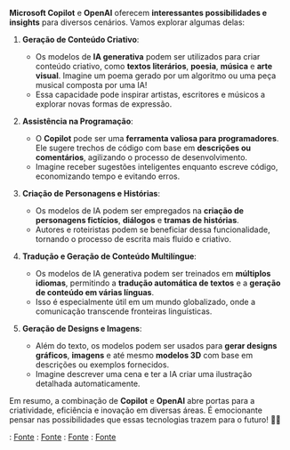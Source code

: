 **Microsoft Copilot** e **OpenAI** oferecem **interessantes possibilidades e insights** para diversos cenários. Vamos explorar algumas delas:

1. **Geração de Conteúdo Criativo**:
   - Os modelos de **IA generativa** podem ser utilizados para criar conteúdo criativo, como **textos literários**, **poesia**, **música** e **arte visual**. Imagine um poema gerado por um algoritmo ou uma peça musical composta por uma IA!
   - Essa capacidade pode inspirar artistas, escritores e músicos a explorar novas formas de expressão.

2. **Assistência na Programação**:
   - O **Copilot** pode ser uma **ferramenta valiosa para programadores**. Ele sugere trechos de código com base em **descrições ou comentários**, agilizando o processo de desenvolvimento.
   - Imagine receber sugestões inteligentes enquanto escreve código, economizando tempo e evitando erros.

3. **Criação de Personagens e Histórias**:
   - Os modelos de IA podem ser empregados na **criação de personagens fictícios**, **diálogos** e **tramas de histórias**.
   - Autores e roteiristas podem se beneficiar dessa funcionalidade, tornando o processo de escrita mais fluido e criativo.

4. **Tradução e Geração de Conteúdo Multilíngue**:
   - Os modelos de IA generativa podem ser treinados em **múltiplos idiomas**, permitindo a **tradução automática de textos** e a **geração de conteúdo em várias línguas**.
   - Isso é especialmente útil em um mundo globalizado, onde a comunicação transcende fronteiras linguísticas.

5. **Geração de Designs e Imagens**:
   - Além do texto, os modelos podem ser usados para **gerar designs gráficos**, **imagens** e até mesmo **modelos 3D** com base em descrições ou exemplos fornecidos.
   - Imagine descrever uma cena e ter a IA criar uma ilustração detalhada automaticamente.

Em resumo, a combinação de **Copilot** e **OpenAI** abre portas para a criatividade, eficiência e inovação em diversas áreas. É emocionante pensar nas possibilidades que essas tecnologias trazem para o futuro! 🚀🤖

: [Fonte](https://www.dio.me/articles/ia-generativa-com-copilot-e-openai)
: [Fonte](https://mundoemrevista.com.br/qual-a-diferenca-entre-chatgpt-e-copilot-e-o-gemini/)
: [Fonte](https://olhardigital.com.br/2024/03/18/internet-e-redes-sociais/chatgpt-vs-microsoft-copilot-quais-sao-as-diferencas/)
: [Fonte](https://blog.cubo.network/copilot)
